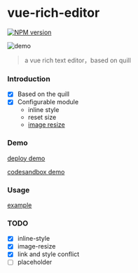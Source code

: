# vue-rich-editor

[![NPM version][npm-image]][npm-url]

[npm-image]: https://img.shields.io/npm/v/vue-rich-editor.svg
[npm-url]: https://www.npmjs.com/package/vue-rich-editor

![demo](http://olz3b8fm9.bkt.clouddn.com/17-12-26/22851530.jpg)
> a vue rich text editor，based on quill

### Introduction

* [x] Based on the quill
* [x] Configurable module
    * inline style
    * reset size
    * [image resize](https://github.com/Fandom-OSS/quill-blot-formatter)

### Demo

[deploy demo](http://realign.pw/vue-rich-editor/)

[codesandbox demo](https://codesandbox.io/s/w0m20jjxrl)

### Usage

[example](https://github.com/ReAlign/vue-rich-editor/tree/master/example)

### TODO

* [x] inline-style
* [x] image-resize
* [x] link and style conflict
* [ ] placeholder
